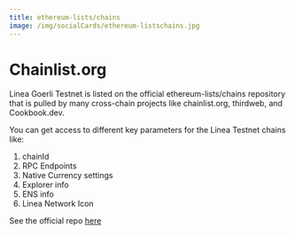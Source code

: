 ```yaml
---
title: ethereum-lists/chains
image: /img/socialCards/ethereum-listschains.jpg
---
```


# Chainlist.org

Linea Goerli Testnet is listed on the official ethereum-lists/chains repository that is pulled by many cross-chain projects like chainlist.org, thirdweb, and Cookbook.dev.

You can get access to different key parameters for the Linea Testnet chains like:

1. chainId
1. RPC Endpoints
1. Native Currency settings
1. Explorer info
1. ENS info
1. Linea Network Icon

See the official repo [here](https://github.com/ethereum-lists/chains/blob/master/_data/chains/eip155-59140.json)
